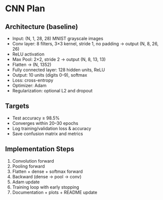 # CNN Plan

## Architecture (baseline)
- Input: (N, 1, 28, 28) MNIST grayscale images
- Conv layer: 8 filters, 3×3 kernel, stride 1, no padding → output (N, 8, 26, 26)
- ReLU activation
- Max Pool: 2×2, stride 2 → output (N, 8, 13, 13)
- Flatten → (N, 1352)
- Fully connected layer: 128 hidden units, ReLU
- Output: 10 units (digits 0–9), softmax
- Loss: cross-entropy
- Optimizer: Adam
- Regularization: optional L2 and dropout

## Targets
- Test accuracy ≥ 98.5%
- Converges within 20–30 epochs
- Log training/validation loss & accuracy
- Save confusion matrix and metrics

## Implementation Steps
1. Convolution forward
2. Pooling forward
3. Flatten + dense + softmax forward
4. Backward (dense → pool → conv)
5. Adam update
6. Training loop with early stopping
7. Documentation + plots + README update
